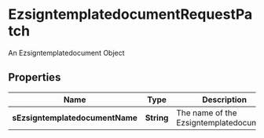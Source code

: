 

# EzsigntemplatedocumentRequestPatch

An Ezsigntemplatedocument Object

## Properties

| Name | Type | Description | Notes |
|------------ | ------------- | ------------- | -------------|
|**sEzsigntemplatedocumentName** | **String** | The name of the Ezsigntemplatedocument. |  [optional] |



